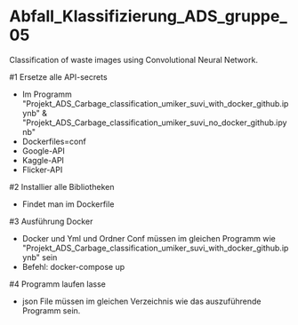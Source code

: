 # Abfall_Klassifizierung_ADS_gruppe_05
Classification of waste images using Convolutional Neural Network.

#1 Ersetze alle API-secrets
 - Im Programm "Projekt_ADS_Carbage_classification_umiker_suvi_with_docker_github.ipynb" & "Projekt_ADS_Carbage_classification_umiker_suvi_no_docker_github.ipynb"
 - Dockerfiles=conf
 - Google-API
 - Kaggle-API
 - Flicker-API
 
 #2 Installier alle Bibliotheken
  - Findet man im Dockerfile
 
 #3 Ausführung Docker
  - Docker und Yml und Ordner Conf müssen im gleichen Programm wie "Projekt_ADS_Carbage_classification_umiker_suvi_with_docker_github.ipynb" sein
  - Befehl: docker-compose up
   
 #4 Programm laufen lasse
  - json File müssen im gleichen Verzeichnis wie das auszuführende Programm sein.
  
